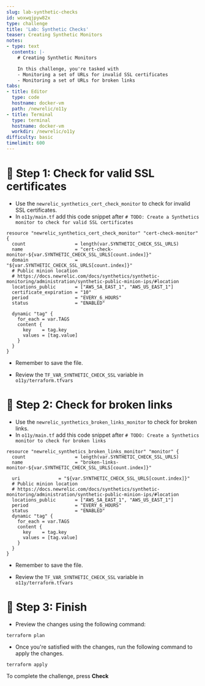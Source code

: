 ```yaml
---
slug: lab-synthetic-checks
id: woxwqjpyw82x
type: challenge
title: 'Lab: Synthetic Checks'
teaser: Creating Synthetic Monitors
notes:
- type: text
  contents: |-
    # Creating Synthetic Monitors

    In this challenge, you're tasked with
    - Monitoring a set of URLs for invalid SSL certificates
    - Monitoring a set of URLs for broken links
tabs:
- title: Editor
  type: code
  hostname: docker-vm
  path: /newrelic/o11y
- title: Terminal
  type: terminal
  hostname: docker-vm
  workdir: /newrelic/o11y
difficulty: basic
timelimit: 600
---
```

🧪 Step 1: Check for valid SSL certificates
=======================

- Use the `newrelic_synthetics_cert_check_monitor` to check for invalid SSL certificates.
- In `o11y/main.tf` add this code snippet after `# TODO: Create a Synthetics monitor to check for valid SSL certificates`

```
resource "newrelic_synthetics_cert_check_monitor" "cert-check-monitor" {
  count                  = length(var.SYNTHETIC_CHECK_SSL_URLS)
  name                   = "cert-check-monitor-${var.SYNTHETIC_CHECK_SSL_URLS[count.index]}"
  domain                 = "${var.SYNTHETIC_CHECK_SSL_URLS[count.index]}"
  # Public minion location
  # https://docs.newrelic.com/docs/synthetics/synthetic-monitoring/administration/synthetic-public-minion-ips/#location
  locations_public       = ["AWS_SA_EAST_1", "AWS_US_EAST_1"]
  certificate_expiration = "10"
  period                 = "EVERY_6_HOURS"
  status                 = "ENABLED"

  dynamic "tag" {
    for_each = var.TAGS
    content {
      key    = tag.key
      values = [tag.value]
    }
  }
}
```

- Remember to save the file.

- Review the `TF_VAR_SYNTHETIC_CHECK_SSL` variable in `o11y/terraform.tfvars`

🧪 Step 2: Check for broken links
=======================

- Use the `newrelic_synthetics_broken_links_monitor` to check for broken links.
- In `o11y/main.tf` add this code snippet after `# TODO: Create a Synthetics monitor to check for broken links`

```
resource "newrelic_synthetics_broken_links_monitor" "monitor" {
  count                  = length(var.SYNTHETIC_CHECK_SSL_URLS)
  name                   = "broken-links-monitor-${var.SYNTHETIC_CHECK_SSL_URLS[count.index]}"

  uri              = "${var.SYNTHETIC_CHECK_SSL_URLS[count.index]}"
  # Public minion location
  # https://docs.newrelic.com/docs/synthetics/synthetic-monitoring/administration/synthetic-public-minion-ips/#location
  locations_public       = ["AWS_SA_EAST_1", "AWS_US_EAST_1"]
  period                 = "EVERY_6_HOURS"
  status                 = "ENABLED"
  dynamic "tag" {
    for_each = var.TAGS
    content {
      key    = tag.key
      values = [tag.value]
    }
  }
}
```
- Remember to save the file.

- Review the `TF_VAR_SYNTHETIC_CHECK_SSL` variable in `o11y/terraform.tfvars`

🏁 Step 3: Finish
=======================



- Preview the changes using the following command:

```
terraform plan
```

- Once you're satisfied with the changes, run the following command to apply the changes.

```
terraform apply
```

To complete the challenge, press **Check**
